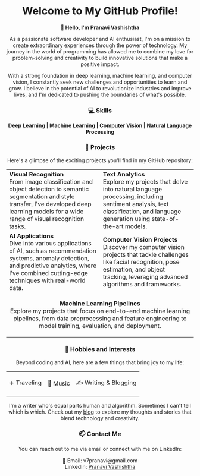 <!-- Header -->
<h1 align="center">
  Welcome to My GitHub Profile!
</h1>

<!-- About Me -->
<p align="center">
  <b>👋 Hello, I'm Pranavi Vashishtha</b>
</p>

<p align="center">
  As a passionate software developer and AI enthusiast, I'm on a mission to create extraordinary experiences through the power of technology. My journey in the world of programming has allowed me to combine my love for problem-solving and creativity to build innovative solutions that make a positive impact.
</p>

<p align="center">
  With a strong foundation in deep learning, machine learning, and computer vision, I constantly seek new challenges and opportunities to learn and grow. I believe in the potential of AI to revolutionize industries and improve lives, and I'm dedicated to pushing the boundaries of what's possible.
</p>

<!-- Skills -->
<h3 align="center">💻 Skills</h3>
<p align="center">
  <b>Deep Learning | Machine Learning | Computer Vision | Natural Language Processing</b>
</p>

<!-- Projects -->
<h3 align="center">🚀 Projects</h3>
<p align="center">
  Here's a glimpse of the exciting projects you'll find in my GitHub repository:
</p>

<div align="center">
  <table width="100%">
    <tr>
      <td width="50%">
        <b>Visual Recognition</b><br>
        From image classification and object detection to semantic segmentation and style transfer, I've developed deep learning models for a wide range of visual recognition tasks.
      </td>
      <td width="50%">
        <b>Text Analytics</b><br>
        Explore my projects that delve into natural language processing, including sentiment analysis, text classification, and language generation using state-of-the-art models.
      </td>
    </tr>
    <tr>
      <td width="50%">
        <b>AI Applications</b><br>
        Dive into various applications of AI, such as recommendation systems, anomaly detection, and predictive analytics, where I've combined cutting-edge techniques with real-world data.
      </td>
      <td width="50%">
        <b>Computer Vision Projects</b><br>
        Discover my computer vision projects that tackle challenges like facial recognition, pose estimation, and object tracking, leveraging advanced algorithms and frameworks.
      </td>
    </tr>
    <tr>
      <td width="100%" colspan="2" align="center">
        <p><b>Machine Learning Pipelines</b><br>
        Explore my projects that focus on end-to-end machine learning pipelines, from data preprocessing and feature engineering to model training, evaluation, and deployment.</p>
      </td>
    </tr>
  </table>
</div>

<!-- Hobbies and Interests -->
<h3 align="center">🌟 Hobbies and Interests</h3>
<p align="center">
  Beyond coding and AI, here are a few things that bring joy to my life:
</p>

<div align="center">
  <table align="center">
    <tr>
      <td align="center">
        <p>✈️ Traveling</p>
      </td>
      <td align="center">
        <p>🎤 Music</p>
      </td>
      <td align="center">
        <p>✍️ Writing & Blogging</p>
      </td>
    </tr>
  </table>
</div>

<p align="center">
  I'm a writer who's equal parts human and algorithm. Sometimes I can't tell which is which. Check out my <a href="https://pineappletales.medium.com">blog</a> to explore my thoughts and stories that blend technology and creativity.
</p>

<!-- Contact Details -->
<h3 align="center">📫 Contact Me</h3>
<p align="center">
  You can reach out to me via email or connect with me on LinkedIn:
</p>

<p align="center">
  📧 Email: v7pranavi@gmail.com<br>
  LinkedIn: <a href="https://www.linkedin.com/in/pranavi-vashishtha-270412182/">Pranavi Vashishtha</a>
</p>
